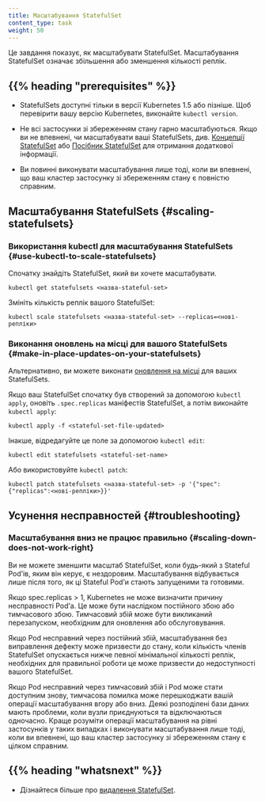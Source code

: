 ```yaml
---
title: Масштабування StatefulSet
content_type: task
weight: 50
---
```


<!-- overview -->

Це завдання показує, як масштабувати StatefulSet. Масштабування StatefulSet означає збільшення або зменшення кількості реплік.

## {{% heading "prerequisites" %}}

- StatefulSets доступні тільки в версії Kubernetes 1.5 або пізніше. Щоб перевірити вашу версію Kubernetes, виконайте `kubectl version`.

- Не всі застосунки зі збереженням стану гарно масштабуються. Якщо ви не впевнені, чи масштабувати ваші StatefulSets, див. [Концепції StatefulSet](/uk/docs/concepts/workloads/controllers/statefulset/) або [Посібник StatefulSet](/uk/docs/tutorials/stateful-application/basic-stateful-set/) для отримання додаткової інформації.

- Ви повинні виконувати масштабування лише тоді, коли ви впевнені, що ваш кластер застосунку зі збереженням стану є повністю справним.

<!-- steps -->

## Масштабування StatefulSets {#scaling-statefulsets}

### Використання kubectl для масштабування StatefulSets {#use-kubectl-to-scale-statefulsets}

Спочатку знайдіть StatefulSet, який ви хочете масштабувати.

```shell
kubectl get statefulsets <назва-stateful-set>
```

Змініть кількість реплік вашого StatefulSet:

```shell
kubectl scale statefulsets <назва-stateful-set> --replicas=<нові-репліки>
```

### Виконання оновлень на місці для вашого StatefulSets {#make-in-place-updates-on-your-statefulsets}

Альтернативно, ви можете виконати [оновлення на місці](/uk/docs/concepts/cluster-administration/manage-deployment/#in-place-updates-of-resources) для ваших StatefulSets.

Якщо ваш StatefulSet спочатку був створений за допомогою `kubectl apply`, оновіть `.spec.replicas` маніфестів StatefulSet, а потім виконайте `kubectl apply`:

```shell
kubectl apply -f <stateful-set-file-updated>
```

Інакше, відредагуйте це поле за допомогою `kubectl edit`:

```shell
kubectl edit statefulsets <stateful-set-name>
```

Або використовуйте `kubectl patch`:

```shell
kubectl patch statefulsets <назва-stateful-set> -p '{"spec":{"replicas":<нові-репліки>}}'
```

## Усунення несправностей {#troubleshooting}

### Масштабування вниз не працює правильно {#scaling-down-does-not-work-right}

Ви не можете зменшити масштаб StatefulSet, коли будь-який з Stateful Podʼів, яким він керує, є нездоровим. Масштабування відбувається лише після того, як ці Stateful Podʼи стають запущеними та готовими.

Якщо spec.replicas > 1, Kubernetes не може визначити причину несправності Podʼа. Це може бути наслідком постійного збою або тимчасового збою. Тимчасовий збій може бути викликаний перезапуском, необхідним для оновлення або обслуговування.

Якщо Pod несправний через постійний збій, масштабування без виправлення дефекту може призвести до стану, коли кількість членів StatefulSet опускається нижче певної мінімальної кількості реплік, необхідних для правильної роботи це може призвести до недоступності вашого StatefulSet.

Якщо Pod несправний через тимчасовий збій і Pod може стати доступним знову, тимчасова помилка може перешкоджати вашій операції масштабування вгору або вниз. Деякі розподілені бази даних мають проблеми, коли вузли приєднуються та відключаються одночасно. Краще розуміти операції масштабування на рівні застосунків у таких випадках і виконувати масштабування лише тоді, коли ви впевнені, що ваш кластер застосунку зі збереженням стану є цілком справним.

## {{% heading "whatsnext" %}}

- Дізнайтеся більше про [видалення StatefulSet](/uk/docs/tasks/run-application/delete-stateful-set/).
